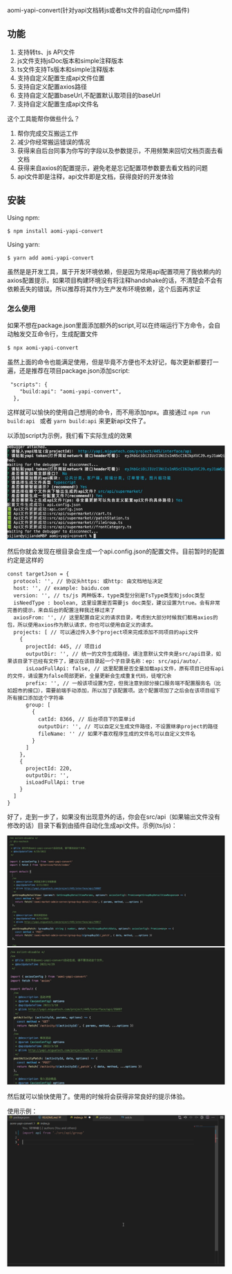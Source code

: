 aomi-yapi-convert(针对yapi文档转js或者ts文件的自动化npm插件)

## 功能
1. 支持转ts、js API文件
2. js文件支持jsDoc版本和simple注释版本
3. ts文件支持Ts版本和simple注释版本
4. 支持自定义配置生成api文件位置
5. 支持自定义配置axios路径
6. 支持自定义配置baseUrl,不配置默认取项目的baseUrl
7. 支持自定义配置生成api文件名

这个工具能帮你做些什么？

1. 帮你完成交互搬运工作
2. 减少你经常搬运错误的情况
3. 获得来自后台同事为你写的字段以及参数提示，不用频繁来回切文档页面去看文档
4. 获得来自axios的配置提示，避免老是忘记配置项参数要去看文档的问题
5. api文件即是注释，api文件即是文档，获得良好的开发体验

## 安装

Using npm: 

```bash
$ npm install aomi-yapi-convert

```

Using yarn: 

```bash
$ yarn add aomi-yapi-convert

```

虽然是是开发工具，属于开发环境依赖，但是因为常用api配置项用了我依赖内的axios配置提示，如果项目构建环境没有将注释handshake的话，不清楚会不会有依赖丢失的错误。所以推荐将其作为生产发布环境依赖，这个后面再求证

### 怎么使用

如果不想在package.json里面添加额外的script,可以在终端运行下方命令，会自动触发交互命令行，生成配置文件

```bash
$ npx aomi-yapi-convert
```

虽然上面的命令也能满足使用，但是毕竟不方便也不太好记，每次更新都要打一遍，还是推荐在项目package.json添加script:

```
 "scripts": {
    "build:api": "aomi-yapi-convert",
  },
```

这样就可以愉快的使用自己想用的命令，而不用添加npx。直接通过 ```npm run build:api ``` 或者 ```yarn build:api``` 来更新api文件了。

以添加script为示例，我们看下实际生成的效果

![exampleTerminal](https://github.com/huangyijan/aomi-yapi-convert/raw/master/example/yapi-terminal.png)

然后你就会发现在根目录会生成一个api.config.json的配置文件。目前暂时的配置约定是这样的

```
const targetJson = {
  protocol: '', // 协议头https: 或http: 由文档地址决定
  host: '', // example: baidu.com
  version: '', // ts/js 两种版本，type类型分别是TsType类型和jsdoc类型
  isNeedType : boolean, 这里设置是否需要js doc类型，建议设置为true。会有非常完善的提示，来自后台的配置注释我迁移过来了
  axiosFrom: '', // 这里配置自定义的请求目录，考虑到大部分时候我们都用axios的包，所以使用axios作为默认请求，你也可以使用自定义的请求。
  projects: [ // 可以通过传入多个project项来完成添加不同项目的api文件
    {
      projectId: 445, // 项目id
      outputDir: '', // 统一的文件生成路径，请注意默认文件夹是src/api目录，如果该目录下已经有文件了，建议在该目录起一个子目录名称：ep: src/api/auto/.
      isLoadFullApi: false, // 这里配置是否全量加载api文件，原有项目已经有api的文件，请设置为false局部更新，全量更新会生成重复代码，徒增冗余
      prefix: '', // 一般该项设置为空，但我注意到部分接口服务端不配置服务名（比如超市的接口），需要前端手动添加，所以加了该配置项。这个配置项加了之后会在该项目组下所有接口添加这个字符串
      group: [
        {
          catId: 8366, // 后台项目下的菜单id
          outputDir: '', // 可以自定义生成文件路径，不设置继承project的路径
          fileName: '' // 如果不喜欢程序生成的文件名可以自定义文件名
        }
      ]
    },
    { 
      projectId: 220,
      outputDir: '',
      isLoadFullApi: true
    }
  ]
}
```

好了，走到一步了，如果没有出现意外的话，你会在src/api（如果输出文件没有修改的话）目录下看到由插件自动化生成api文件。示例(ts/js)：

![exampleTerminal](https://github.com/huangyijan/aomi-yapi-convert/raw/master/example/yapi-code-ts.png)
![exampleTerminal](https://github.com/huangyijan/aomi-yapi-convert/raw/master/example/yapi-code-js.png)

然后就可以愉快使用了。使用的时候将会获得非常良好的提示体验。

使用示例：
![exampleTerminal](https://github.com/huangyijan/aomi-yapi-convert/raw/master/example/yapi-use-demo.png)
